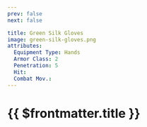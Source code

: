 ```yaml
---
prev: false
next: false

title: Green Silk Gloves
image: green-silk-gloves.png
attributes:
  Equipment Type: Hands
  Armor Class: 2
  Penetration: 5
  Hit:
  Combat Mov.:
---
```


# {{ $frontmatter.title }}

<MyItemComponent
  :item="$frontmatter"
/>



